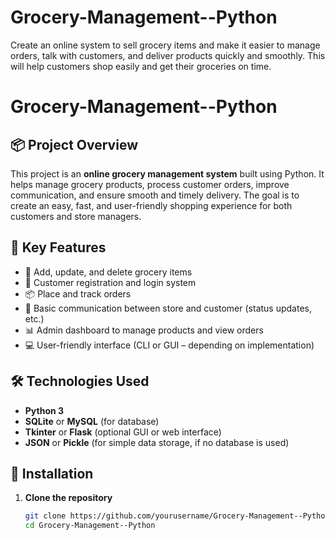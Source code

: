 # Grocery-Management--Python
Create an online system to sell grocery items and make it easier to manage orders, talk with customers, and deliver products quickly and smoothly. This will help customers shop easily and get their groceries on time.

# Grocery-Management--Python

## 📦 Project Overview

This project is an **online grocery management system** built using Python. It helps manage grocery products, process customer orders, improve communication, and ensure smooth and timely delivery. The goal is to create an easy, fast, and user-friendly shopping experience for both customers and store managers.

## 🌟 Key Features

- 🛒 Add, update, and delete grocery items
- 👤 Customer registration and login system
- 📦 Place and track orders
- 💬 Basic communication between store and customer (status updates, etc.)
- 📊 Admin dashboard to manage products and view orders
- 💻 User-friendly interface (CLI or GUI – depending on implementation)

## 🛠️ Technologies Used

- **Python 3**
- **SQLite** or **MySQL** (for database)
- **Tkinter** or **Flask** (optional GUI or web interface)
- **JSON** or **Pickle** (for simple data storage, if no database is used)

## 🚀 Installation

1. **Clone the repository**
   ```bash
   git clone https://github.com/yourusername/Grocery-Management--Python.git
   cd Grocery-Management--Python
